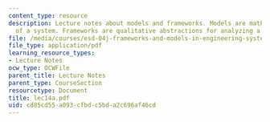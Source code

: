 ```yaml
---
content_type: resource
description: Lecture notes about models and frameworks. Models are mathematical abstractions
  of a system. Frameworks are qualitative abstractions for analyzing a system.
file: /media/courses/esd-04j-frameworks-and-models-in-engineering-systems-engineering-system-design-spring-2007/cd85cd55a093cfbdc5bda2c696af46cd_lec14a.pdf
file_type: application/pdf
learning_resource_types:
- Lecture Notes
ocw_type: OCWFile
parent_title: Lecture Notes
parent_type: CourseSection
resourcetype: Document
title: lec14a.pdf
uid: cd85cd55-a093-cfbd-c5bd-a2c696af46cd
---
```

